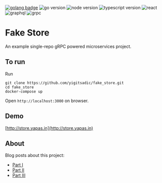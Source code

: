 
[![golang badge](https://goreportcard.com/badge/github.com/yigitsadic/fake_store)](https://goreportcard.com/report/github.com/yigitsadic/fake_store)
![go version](https://img.shields.io/badge/Go-1.17-blue)
![node version](https://img.shields.io/badge/node-16.0-green)
![typescript version](https://img.shields.io/badge/TypeScript-4.4.2-informational)
![react](https://img.shields.io/badge/React-17.0.2-red)
![graphql](https://img.shields.io/badge/-%20GraphQL-blueviolet)
![grpc](https://img.shields.io/badge/-%20gRPC-yellowgreen)

# Fake Store

An example single-repo gRPC powered microservices project. 

## To run

Run
```
git clone https://github.com/yigitsadic/fake_store.git
cd fake_store
docker-compose up
```

Open `http://localhost:3000` on browser.

## Demo

[http://store.yapas.in](http://store.yapas.in)

## About

Blog posts about this project:
* [Part I](https://yigitsadic.github.io/2021/09/08/microservices-example-with-go-and-grpc.html)
* [Part II](https://yigitsadic.github.io/2021/09/09/microservices-example-with-go-and-grpc-part-two.html)
* [Part III](https://yigitsadic.github.io/2021/09/11/microservices-example-with-go-and-grpc-part-three.html)
